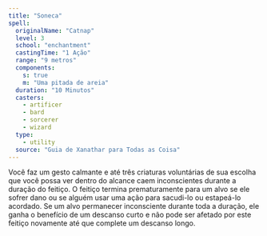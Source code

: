 ```yaml
---
title: "Soneca"
spell:
  originalName: "Catnap"
  level: 3
  school: "enchantment"
  castingTime: "1 Ação"
  range: "9 metros"
  components:
    s: true
    m: "Uma pitada de areia"
  duration: "10 Minutos"
  casters:
    - artificer
    - bard
    - sorcerer
    - wizard
  type:
    - utility
  source: "Guia de Xanathar para Todas as Coisa"
---
```


Você faz um gesto calmante e até três criaturas voluntárias de sua escolha que você possa ver dentro do alcance caem inconscientes durante a duração do feitiço. O feitiço termina prematuramente para um alvo se ele sofrer dano ou se alguém usar uma ação para sacudi-lo ou estapeá-lo acordado. Se um alvo permanecer inconsciente durante toda a duração, ele ganha o benefício de um descanso curto e não pode ser afetado por este feitiço novamente até que complete um descanso longo.

